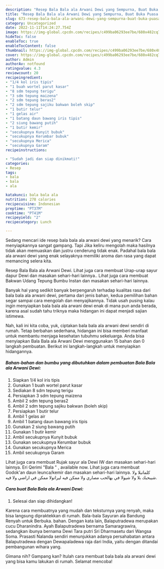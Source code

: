 ```yaml
---
description: "Resep Bala Bala ala Arwani Dewi yang Sempurna, Buat Buka Puasa Menggugah Selera"
title: "Resep Bala Bala ala Arwani Dewi yang Sempurna, Buat Buka Puasa Menggugah Selera"
slug: 673-resep-bala-bala-ala-arwani-dewi-yang-sempurna-buat-buka-puasa-menggugah-selera
category: Uncategorized
date: 2022-11-11T14:24:27.754Z
image: https://img-global.cpcdn.com/recipes/c499ba06293ee7be/680x482cq70/bala-bala-ala-arwani-dewi-foto-resep-utama.jpg
hideToc: false
enableToc: true
enableTocContent: false
thumbnail: https://img-global.cpcdn.com/recipes/c499ba06293ee7be/680x482cq70/bala-bala-ala-arwani-dewi-foto-resep-utama.jpg
cover: https://img-global.cpcdn.com/recipes/c499ba06293ee7be/680x482cq70/bala-bala-ala-arwani-dewi-foto-resep-utama.jpg
author: Admin
authorAv: notfound
ratingvalue: 4.3
reviewcount: 20
recipeingredient:
- "1/4 kol iris tipis"
- "1 buah wortel parut kasar"
- "8 sdm tepung terigu"
- "3 sdm tepung maizena"
- "2 sdm tepung beras2"
- "2 sdm tepung sajiku bakwan boleh skip"
- "1 butir telur"
- "1 gelas air"
- "1 batang daun bawang iris tipis"
- "2 siung bawang putih"
- "1 butir kemir"
- "secukupnya Kunyit bubuk"
- "secukupnya Kerumbar bubuk"
- "secukupnya Merica"
- "secukupnya Garam"
recipeinstructions:

- "Sudah jadi dan siap dinikmati!"
categories:
- Resep
tags:
- bala
- bala
- ala

katakunci: bala bala ala 
nutrition: 278 calories
recipecuisine: Indonesian
preptime: "PT37M"
cooktime: "PT41M"
recipeyield: "2"
recipecategory: Lunch

---
```



Sedang mencari ide resep bala bala ala arwani dewi yang menarik? Cara menyiapkannya sangat gampang. Tapi Jika keliru mengolah maka hasilnya tidak akan memuaskan dan justru cenderung tidak enak. Padahal bala bala ala arwani dewi yang enak selayaknya memiliki aroma dan rasa yang dapat memancing selera kita.


Resep Bala Bala ala Arwani Dewi. Lihat juga cara membuat Urap-urap sayur dapur Dewi dan masakan sehari-hari lainnya.. Lihat juga cara membuat Bakwan Udang Tepung Bumbu Instan dan masakan sehari-hari lainnya.

Banyak hal yang sedikit banyak berpengaruh terhadap kualitas rasa dari bala bala ala arwani dewi, pertama dari jenis bahan, kedua pemilihan bahan segar sampai cara mengolah dan menyajikannya. Tidak usah pusing kalau ingin menyiapkan bala bala ala arwani dewi enak di mana pun anda berada, karena asal sudah tahu triknya maka hidangan ini dapat menjadi sajian istimewa.


Nah, kali ini kita coba, yuk, ciptakan bala bala ala arwani dewi sendiri di rumah. Tetap berbahan sederhana, hidangan ini bisa memberi manfaat untuk membantu menjaga kesehatan tubuhmu sekeluarga. Anda bisa menyiapkan Bala Bala ala Arwani Dewi menggunakan 15 bahan dan 0 langkah pembuatan. Berikut ini langkah-langkah untuk menyiapkan hidangannya.

<!--inarticleads1-->

##### Bahan-bahan dan bumbu yang dibutuhkan dalam pembuatan Bala Bala ala Arwani Dewi:

1. Siapkan 1/4 kol iris tipis
1. Gunakan 1 buah wortel parut kasar
1. Sediakan 8 sdm tepung terigu
1. Persiapkan 3 sdm tepung maizena
1. Ambil 2 sdm tepung beras2
1. Ambil 2 sdm tepung sajiku bakwan (boleh skip)
1. Persiapkan 1 butir telur
1. Ambil 1 gelas air
1. Ambil 1 batang daun bawang iris tipis
1. Gunakan 2 siung bawang putih
1. Gunakan 1 butir kemir
1. Ambil secukupnya Kunyit bubuk
1. Gunakan secukupnya Kerumbar bubuk
1. Gunakan secukupnya Merica
1. Ambil secukupnya Garam


Lihat juga cara membuat Rujak sayur ala Dewi IW dan masakan sehari-hari lainnya. Eri Qerimi &#34;Bala &#34; , available now. Lihat juga cara membuat Godok&#39;an daun leunca/kemir dan masakan sehari-hari lainnya. كلماتبلا ولا شيبحبك بلا ولا شيولا في بهالحب مصاري ولا ممكن فيه ليراتولا ممكن في اراضي ولا فيه. 

<!--inarticleads2-->

##### Cara buat Bala Bala ala Arwani Dewi:


1. Selesai dan siap dihidangkan!

Karena cara membuatnya yang mudah dan teksturnya yang renyah, maka bisa langsung dipraktekkan di rumah. Bala-bala Sayuran ala Bandung Renyah untuk Berbuka. bahan. Dengan kata lain, Balaputradewa merupakan cucu Dharanindra. Ayah Balaputradewa bernama Samaragrawira, sedangkan ibunya bernama Dewi Tara putri Sri Dharmasetu dari Wangsa Soma. Prasasti Nalanda sendiri menunjukkan adanya persahabatan antara Balaputradewa dengan Dewapaladewa raja dari India, yaitu dengan ditandai pembangunan wihara yang. 

Gimana nih? Gampang kan? Itulah cara membuat bala bala ala arwani dewi yang bisa kamu lakukan di rumah. Selamat mencoba!
